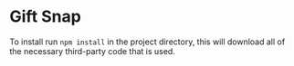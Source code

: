 # Gift Snap

To install run `npm install` in the project directory, this will download all of the necessary third-party code that is used.
